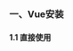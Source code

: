 ### 一、Vue安装

#### 1.1 直接使用 <script> 标签引入

```
<script src="https://cdn.jsdelivr.net/npm/vue/dist/vue.js"></script>
```

### 二、Vue的常用指令

- v-cloak

不使用`v-cloak`的时候

```html
<div id="app">
    +++{{msg}}+++
</div>
```
```javascript
<script>
var app = new Vue({
    el: '#app',
    data: {
        msg:'hello'
    }
});
</script>
```
> 问题：当网络较慢，网页还在加载 Vue.js ，而导致 Vue 来不及渲染，这时页面就会显示出 Vue 源代码 {{msg}}

使用`v-cloak`可以解决网络慢环境下页面中表达式显示问题

```html
<div id="app">
    <h4 v-cloak="msg">+++{{msg}}+++</h4>
</div>
```
页面显示：

```
+++hello+++
```

- v-text

`v-text` 默认是不会在页面中显示表达式问题的，但是`v-text`会覆盖元素中原本的内容

```html
<div id="app">
    <h4 v-text="msg">+++你好+++</h4>
</div>
```
页面显示：

```
hello
```
> v-cloak 和 v-text 区别：v-text会覆盖元素中原本的内容，v-cloak 不会覆盖元素中原本的内容

- v-html

`v-html` 是会将html标签转义后输出，`v-text` 将标签原样输出，`v-html` 也是会覆盖元素中原本的内容

```html
<div id="app">
    <h4 v-html="msg2">+++你好+++</h4>
</div>
```
```javascript
<script>
var app = new Vue({
    el: '#app',
    data: {
        msg:'hello',
        msg2:'<h1>h1的 hello</h1>'
    }
});
</script>
```

- v-bind 属性绑定指令

```html
<div id="app">
    <!--给input标签绑定一个value属性-->
    <input type="button" v-bind:value="value">
    <!--v-bind指令可以简写 : -->
    <!--<input type="button" :value="value">-->
</div>
```
```javascript
<script>
var app = new Vue({
    el: '#app',
    data: {
        msg:'hello',
        msg2:'<h1>h1的 hello</h1>',
        value:'按钮'
    }
});
</script>
```

- v-on 事件绑定指令

```html
<div id="app">
    <!--给input标签绑定一个点击事件-->
    <input type="button" value="按钮" v-on:click=="show('test')">
    <!--v-on指令可以简写 @ -->
    <!--<input type="button" value="按钮" @click="show('test')">-->
</div>
```
```javascript
<script>
var app = new Vue({
    el: '#app',
    data: {
        msg:'hello',
        msg2:'<h1>h1的 hello</h1>',
        value:'按钮'
    },
    methods: { // 这个 methods属性中定义了当前Vue实例所有可用的方法
        show: function (args) {
          alert(this.msg + args)
        }
    }
});
</script>
```

- v-model 双向数据绑定

`v-bind` 只能实现数据的单向绑定，修改Vue实例data属性值改变页面中value的值，而无法实现数据的双向绑定，修改页面中value的值Vue实例data属性值不会改变

`v-model` 指令，可以实现页面表单元素和 Model 中数据的双向数据绑定

```html
<div id="app">
    <h4>{{msg}}</h4>
    <input type="text" v-model="msg">
</div>
```
```javascript
<script>
var app = new Vue({
    el: '#app',
    data: {
       msg:'hello vue...'
    }
});
</script>
```
> 注意：v-model 只能运用在表单元素中input、button、select、textarea...

### 三、事件修饰符

- .prevent 阻止默认行为

.prevent等同于JavaScript的event.preventDefault()，用于取消默认事件。比如我们页面的&lt;a href="#"&gt;标签，当用户点击时，通常在浏览器的网址列出#

```html
<div id="app">
    <!--点击下面a链接是并不会跳转到href地址，只是调用了点击事件linkClick方法-->
    <a href="http://www.baidu.com" @click.prevent="linkClick">百度一下你就知道</a>
</div>
```
```javascript
var app = new Vue({
    el: '#app',
    methods: {
       linkClick() {
            console.log('触发了连接的点击事件')
        }
    }
});
```

- .capture 捕获触发事件

嵌套两三层父子关系的标签，当我们先点击子节点，就会先触发最外层 父节点 的事件，然后在执行子节点的事件，父节点--> 子节点

```html
<div id="app">
    <!--我们点击button按钮，先会执行divHandler方法，然后执行btnHandler方法-->
    <div class="inner" @click.capture="divHandler">
      <input type="button" value="按钮" @click="btnHandler">
    </div>
</div>
```
```javascript
var app = new Vue({
    el: '#app',
    methods: {
       divHandler() {
            console.log('这是触发了 inner div 的点击事件')
        },
        btnHandler() {
            console.log('这是触发了 btn 按钮 的点击事件')
        }
    }
});
```
控制台打印：

```
这是触发了 inner div 的点击事件
这是触发了 btn 按钮 的点击事件
```

- .stop 防止事件冒泡

冒泡事件：嵌套两三层父子关系的标签，当我们先点击子节点，就会先触发内层的子节点的事件，然后在执行外层的父节点事件，子节点--> 父节点

```html
<div id="app">
    <!--我们点击button按钮，执行btnHandler方法，并不会触发外层div的事件-->
    <div class="inner" @click="divHandler">
      <input type="button" value="按钮" @click.stop="btnHandler">
    </div>
</div>
```
```javascript
var app = new Vue({
    el: '#app',
    methods: {
       divHandler() {
            console.log('这是触发了 inner div 的点击事件')
        },
        btnHandler() {
            console.log('这是触发了 btn 按钮 的点击事件')
        }
    }
});
```
控制台打印：

```
这是触发了 btn 按钮 的点击事件
```

- .self 只阻止自己范围内的事件

```html
<!--点击button按钮-->
<div class="outer" @click="divHandler_outer">
  <div class="inner" @click.self="divHandler_inner">
    <input type="button" value="按钮" @click="btnHandler">
  </div>
</div>
```
```javascript
var app = new Vue({
    el: '#app',
    methods: {
       divHandler_inner() {
            console.log('这是触发了 inner div 的点击事件')
        },
        btnHandler() {
            console.log('这是触发了 btn 按钮 的点击事件')
        },
        divHandler_outer() {
            console.log('这是触发了 outer div 的点击事件')
        }
    }
});
```
控制台打印：

```
这是触发了 btn 按钮 的点击事件
这是触发了 outer div 的点击事件
```

- .once 只触发一次事件处理函数

如果我们在@click事件上添加.once修饰符，只要点击按钮只会执行一次linkClick方法，第二次点击直接跳转到a连接的href地址上

```html
<div id="app">
    <!--第一次点击下面a链接时会调用linkClick方法，第二次点击直接跳转到a连接的href地址上-->
    <a href="http://www.baidu.com" @click.prevent.once="linkClick">有问题，先去百度</a>
</div>
```
```javascript
var app = new Vue({
    el: '#app',
    methods: {
       linkClick() {
            console.log('触发了连接的点击事件')
        }
    }
});
```

### 三、Vue的样式

```html
<!DOCTYPE html>
<html lang="en">

<head>
    <meta charset="UTF-8">
    <meta name="viewport" content="width=device-width, initial-scale=1.0">
    <meta http-equiv="X-UA-Compatible" content="ie=edge">
    <title>Document</title>
    <script src="https://cdn.jsdelivr.net/npm/vue/dist/vue.js"></script>
    <style>
        .red {
            color: red; /*红色字体*/
        }

        .thin {
            font-weight: 200; /*字体宽度*/
        }

        .italic {
            font-style: italic; /*字体倾斜*/
        }

        .active {
            letter-spacing: 0.5em; /*字体间隔*/
        }
    </style>
</head>

<body>
<div id="app">

    <!--  普通的css样式 -->
    <h1 class="red thin">普通的给类属性添加样式</h1>

    <!-- 使用Vue的方式，直接传递一个数组，注意： 这里的 class 需要使用  v-bind 做数据绑定 -->
    <h1 :class="['thin', 'italic']">使用Vue的方式，绑定class属性添加样式</h1>

    <!-- 在数组中使用三元表达式 ，当flag为true时active样式生效-->
    <h1 :class="['thin', 'italic', flag?'active':'']">使用Vue的方式，在class属性中使用三元表达式添加属性</h1>

    <!-- 在数组中使用 对象来代替三元表达式，当flag为true时active样式生效，提高代码的可用性 -->
    <h1 :class="['thin', 'italic', {'active':flag} ]">使用Vue的方式，在class属性中添加对象，提高代码的可用性</h1>

    <!-- 在为 class 使用 v-bind 绑定 对象的时候，对象的属性是类名，由于 对象的属性可带引号，也可不带引号，所以 这里我没写引号；属性的值 是一个标识符 -->
    <h1 :class="classObj">使用Vue的方式，在class属性中绑定一个对象</h1>

    <!-- 使用Vue的方式，添加行内样式 -->
    <h1 :style="styleObj1">Vue中的style样式1</h1>

    <h1 :style="[ styleObj1, styleObj2 ]">Vue中的style样式2</h1>
</div>

<script>
    // 创建 Vue 实例，得到 ViewModel
    var vm = new Vue({
        el: '#app',
        data: {
            flag: true,
            classObj: {red: true, thin: true, italic: false, active: false},
            styleObj1: {color: 'red', 'font-weight': 200},
            styleObj2: {'font-style': 'italic'}
        }
    });
</script>
</body>

</html>
```
